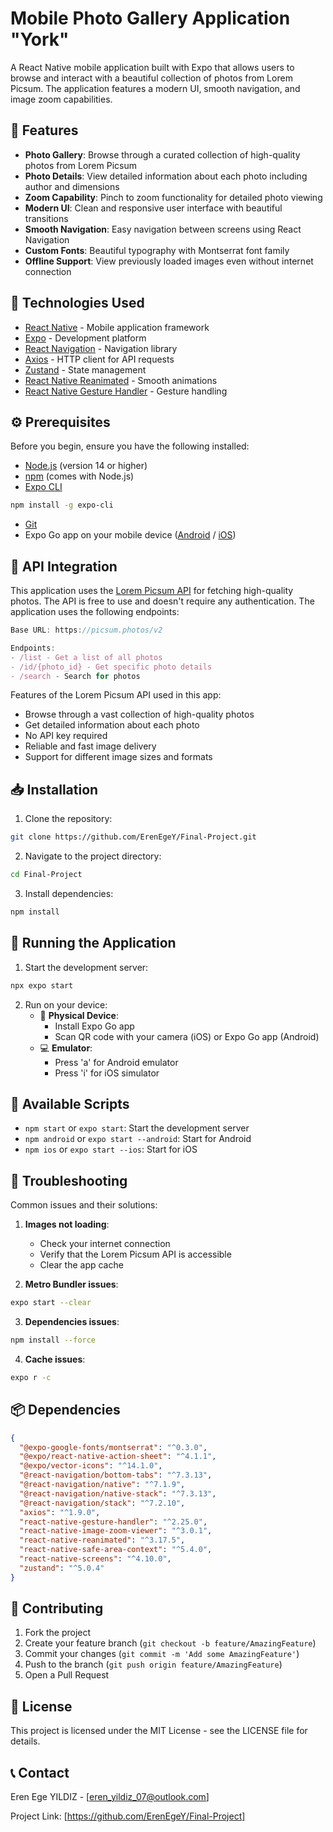 # Mobile Photo Gallery Application "York"

A React Native mobile application built with Expo that allows users to browse and interact with a beautiful collection of photos from Lorem Picsum. The application features a modern UI, smooth navigation, and image zoom capabilities.

## 🌟 Features

- **Photo Gallery**: Browse through a curated collection of high-quality photos from Lorem Picsum
- **Photo Details**: View detailed information about each photo including author and dimensions
- **Zoom Capability**: Pinch to zoom functionality for detailed photo viewing
- **Modern UI**: Clean and responsive user interface with beautiful transitions
- **Smooth Navigation**: Easy navigation between screens using React Navigation
- **Custom Fonts**: Beautiful typography with Montserrat font family
- **Offline Support**: View previously loaded images even without internet connection

## 🚀 Technologies Used

- [React Native](https://reactnative.dev/) - Mobile application framework
- [Expo](https://expo.dev/) - Development platform
- [React Navigation](https://reactnavigation.org/) - Navigation library
- [Axios](https://axios-http.com/) - HTTP client for API requests
- [Zustand](https://zustand-demo.pmnd.rs/) - State management
- [React Native Reanimated](https://docs.swmansion.com/react-native-reanimated/) - Smooth animations
- [React Native Gesture Handler](https://docs.swmansion.com/react-native-gesture-handler/) - Gesture handling

## ⚙️ Prerequisites

Before you begin, ensure you have the following installed:
- [Node.js](https://nodejs.org/) (version 14 or higher)
- [npm](https://www.npmjs.com/) (comes with Node.js)
- [Expo CLI](https://docs.expo.dev/get-started/installation/)
```bash
npm install -g expo-cli
```
- [Git](https://git-scm.com/)
- Expo Go app on your mobile device ([Android](https://play.google.com/store/apps/details?id=host.exp.exponent) / [iOS](https://apps.apple.com/app/expo-go/id982107779))

## 📸 API Integration

This application uses the [Lorem Picsum API](https://picsum.photos/) for fetching high-quality photos. The API is free to use and doesn't require any authentication. The application uses the following endpoints:

```javascript
Base URL: https://picsum.photos/v2

Endpoints:
- /list - Get a list of all photos
- /id/{photo_id} - Get specific photo details
- /search - Search for photos
```

Features of the Lorem Picsum API used in this app:
- Browse through a vast collection of high-quality photos
- Get detailed information about each photo
- No API key required
- Reliable and fast image delivery
- Support for different image sizes and formats


## 📥 Installation

1. Clone the repository:
```bash
git clone https://github.com/ErenEgeY/Final-Project.git
```

2. Navigate to the project directory:
```bash
cd Final-Project
```

3. Install dependencies:
```bash
npm install
```

## 🎯 Running the Application

1. Start the development server:
```bash
npx expo start
```

2. Run on your device:
   - 📱 **Physical Device**: 
     - Install Expo Go app
     - Scan QR code with your camera (iOS) or Expo Go app (Android)
   - 💻 **Emulator**:
     - Press 'a' for Android emulator
     - Press 'i' for iOS simulator

## 📱 Available Scripts

- `npm start` or `expo start`: Start the development server
- `npm android` or `expo start --android`: Start for Android
- `npm ios` or `expo start --ios`: Start for iOS

## 🔧 Troubleshooting

Common issues and their solutions:

1. **Images not loading**:
   - Check your internet connection
   - Verify that the Lorem Picsum API is accessible
   - Clear the app cache

2. **Metro Bundler issues**:
```bash
expo start --clear
```

3. **Dependencies issues**:
```bash
npm install --force
```

4. **Cache issues**:
```bash
expo r -c
```

## 📦 Dependencies

```json
{
  "@expo-google-fonts/montserrat": "^0.3.0",
  "@expo/react-native-action-sheet": "^4.1.1",
  "@expo/vector-icons": "^14.1.0",
  "@react-navigation/bottom-tabs": "^7.3.13",
  "@react-navigation/native": "^7.1.9",
  "@react-navigation/native-stack": "^7.3.13",
  "@react-navigation/stack": "^7.2.10",
  "axios": "^1.9.0",
  "react-native-gesture-handler": "^2.25.0",
  "react-native-image-zoom-viewer": "^3.0.1",
  "react-native-reanimated": "^3.17.5",
  "react-native-safe-area-context": "^5.4.0",
  "react-native-screens": "^4.10.0",
  "zustand": "^5.0.4"
}
```

## 🤝 Contributing

1. Fork the project
2. Create your feature branch (`git checkout -b feature/AmazingFeature`)
3. Commit your changes (`git commit -m 'Add some AmazingFeature'`)
4. Push to the branch (`git push origin feature/AmazingFeature`)
5. Open a Pull Request

## 📝 License

This project is licensed under the MIT License - see the LICENSE file for details.

## 📞 Contact

Eren Ege YILDIZ - [eren_yildiz_07@outlook.com]

Project Link: [https://github.com/ErenEgeY/Final-Project]